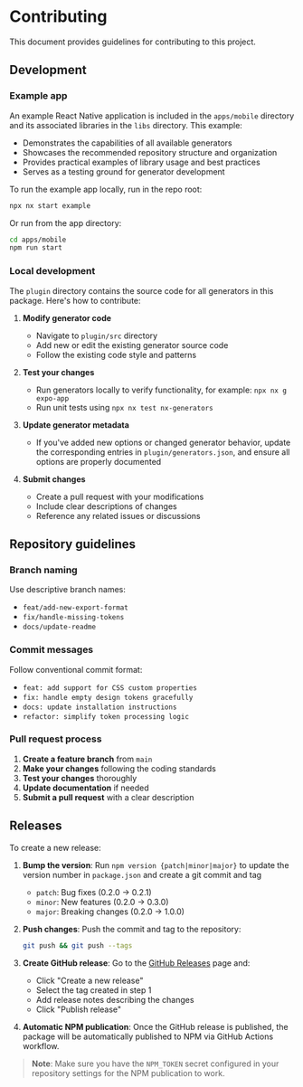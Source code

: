 # Contributing

This document provides guidelines for contributing to this project.

## Development

### Example app

An example React Native application is included in the `apps/mobile` directory and its associated libraries in the `libs` directory. This example:

- Demonstrates the capabilities of all available generators
- Showcases the recommended repository structure and organization
- Provides practical examples of library usage and best practices
- Serves as a testing ground for generator development

To run the example app locally, run in the repo root:

```sh
npx nx start example
```

Or run from the app directory:

```sh
cd apps/mobile
npm run start
```

### Local development

The `plugin` directory contains the source code for all generators in this package. Here's how to contribute:

1. **Modify generator code**
   - Navigate to `plugin/src` directory
   - Add new or edit the existing generator source code
   - Follow the existing code style and patterns

2. **Test your changes**
   - Run generators locally to verify functionality, for example: `npx nx g expo-app`
   - Run unit tests using `npx nx test nx-generators`

3. **Update generator metadata**
   - If you've added new options or changed generator behavior, update the corresponding entries in `plugin/generators.json`, and ensure all options are properly documented

4. **Submit changes**
   - Create a pull request with your modifications
   - Include clear descriptions of changes
   - Reference any related issues or discussions

## Repository guidelines

### Branch naming

Use descriptive branch names:

- `feat/add-new-export-format`
- `fix/handle-missing-tokens`
- `docs/update-readme`

### Commit messages

Follow conventional commit format:

- `feat: add support for CSS custom properties`
- `fix: handle empty design tokens gracefully`
- `docs: update installation instructions`
- `refactor: simplify token processing logic`

### Pull request process

1. **Create a feature branch** from `main`
2. **Make your changes** following the coding standards
3. **Test your changes** thoroughly
4. **Update documentation** if needed
5. **Submit a pull request** with a clear description

## Releases

To create a new release:

1. **Bump the version**: Run `npm version {patch|minor|major}` to update the version number in `package.json` and create a git commit and tag
   - `patch`: Bug fixes (0.2.0 → 0.2.1)
   - `minor`: New features (0.2.0 → 0.3.0)
   - `major`: Breaking changes (0.2.0 → 1.0.0)

2. **Push changes**: Push the commit and tag to the repository:

   ```bash
   git push && git push --tags
   ```

3. **Create GitHub release**: Go to the [GitHub Releases](../../releases) page and:
   - Click "Create a new release"
   - Select the tag created in step 1
   - Add release notes describing the changes
   - Click "Publish release"

4. **Automatic NPM publication**: Once the GitHub release is published, the package will be automatically published to NPM via GitHub Actions workflow.

> **Note**: Make sure you have the `NPM_TOKEN` secret configured in your repository settings for the NPM publication to work.
